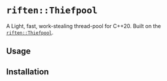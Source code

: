 # `riften::Thiefpool`

A Light, fast, work-stealing thread-pool for C++20. Built on the [`riften::Thiefpool`](https://github.com/ConorWilliams/ConcurrentDeque).

## Usage



## Installation
